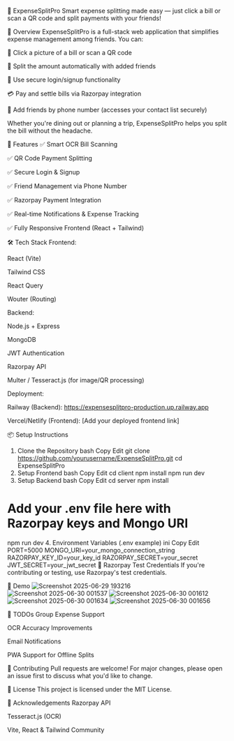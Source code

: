 💸 ExpenseSplitPro
Smart expense splitting made easy — just click a bill or scan a QR code and split payments with your friends!

🚀 Overview
ExpenseSplitPro is a full-stack web application that simplifies expense management among friends. You can:

📸 Click a picture of a bill or scan a QR code

🤝 Split the amount automatically with added friends

🔐 Use secure login/signup functionality

💳 Pay and settle bills via Razorpay integration

📱 Add friends by phone number (accesses your contact list securely)

Whether you're dining out or planning a trip, ExpenseSplitPro helps you split the bill without the headache.

🧠 Features
✅ Smart OCR Bill Scanning

✅ QR Code Payment Splitting

✅ Secure Login & Signup

✅ Friend Management via Phone Number

✅ Razorpay Payment Integration

✅ Real-time Notifications & Expense Tracking

✅ Fully Responsive Frontend (React + Tailwind)

🛠️ Tech Stack
Frontend:

React (Vite)

Tailwind CSS

React Query

Wouter (Routing)

Backend:

Node.js + Express

MongoDB

JWT Authentication

Razorpay API

Multer / Tesseract.js (for image/QR processing)

Deployment:

Railway (Backend): https://expensesplitpro-production.up.railway.app

Vercel/Netlify (Frontend): [Add your deployed frontend link]

📦 Setup Instructions
1. Clone the Repository
bash
Copy
Edit
git clone https://github.com/yourusername/ExpenseSplitPro.git
cd ExpenseSplitPro
2. Setup Frontend
bash
Copy
Edit
cd client
npm install
npm run dev
3. Setup Backend
bash
Copy
Edit
cd server
npm install
# Add your .env file here with Razorpay keys and Mongo URI
npm run dev
4. Environment Variables (.env example)
ini
Copy
Edit
PORT=5000
MONGO_URI=your_mongo_connection_string
RAZORPAY_KEY_ID=your_key_id
RAZORPAY_SECRET=your_secret
JWT_SECRET=your_jwt_secret
🔐 Razorpay Test Credentials
If you're contributing or testing, use Razorpay's test credentials.

📸 Demo
![Screenshot 2025-06-29 193216](https://github.com/user-attachments/assets/6fde90c5-f550-40e3-82c8-214328fa75c2)
![Screenshot 2025-06-30 001537](https://github.com/user-attachments/assets/4819b197-71d0-47c5-bb47-cec604919aae)
![Screenshot 2025-06-30 001612](https://github.com/user-attachments/assets/76df5e5a-c0b7-4970-8695-c45d6a1b3ede)
![Screenshot 2025-06-30 001634](https://github.com/user-attachments/assets/4751f3c6-fe93-401a-bddd-6b6b4f700bca)
![Screenshot 2025-06-30 001656](https://github.com/user-attachments/assets/0be94527-c29f-4f7e-b865-c77b8be4db58)



📌 TODOs
 Group Expense Support

 OCR Accuracy Improvements

 Email Notifications

 PWA Support for Offline Splits

🤝 Contributing
Pull requests are welcome! For major changes, please open an issue first to discuss what you'd like to change.

📄 License
This project is licensed under the MIT License.

🙏 Acknowledgements
Razorpay API

Tesseract.js (OCR)

Vite, React & Tailwind Community
